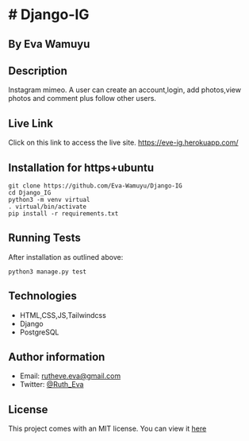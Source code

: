 # # Django-IG

## By Eva Wamuyu

## Description

Instagram mimeo.
A user can create an account,login, add photos,view photos and comment plus follow other users.

## Live Link
Click on this link to access the live site.
https://eve-ig.herokuapp.com/

## Installation for https+ubuntu
```
git clone https://github.com/Eva-Wamuyu/Django-IG
cd Django_IG
python3 -m venv virtual
. virtual/bin/activate
pip install -r requirements.txt
```

## Running Tests
After installation as outlined above:
```
python3 manage.py test
```

## Technologies

* HTML,CSS,JS,Tailwindcss
* Django
* PostgreSQL

## Author information

* Email: rutheve.eva@gmail.com
* Twitter: [@Ruth_Eva](https://twitter.com/Ruth_Eva_?t=_DEEkzJ3K0Qzr1npwZ7ggw&s=09)


## License
This project comes with an MIT license.
You can view it [here](LICENSE)